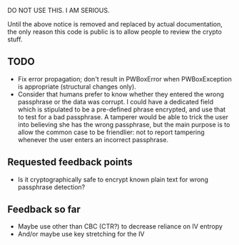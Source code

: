 DO NOT USE THIS. I AM SERIOUS.

Until the above notice is removed and replaced by actual
documentation, the only reason this code is public is to allow people
to review the crypto stuff.

## TODO

* Fix error propagation; don't result in PWBoxError when PWBoxException is appropriate (structural changes only).
* Consider that humans prefer to know whether they entered the wrong passphrase or the data was corrupt. I could
  have a dedicated field which is stipulated to be a pre-defined phrase encrypted, and use that to test for a
  bad passphrase. A tamperer would be able to trick the user into believing she has the wrong passphrase, but
  the main purpose is to allow the common case to be friendlier: not to report tampering whenever the user
  enters an incorrect passphrase.

## Requested feedback points

* Is it cryptographically safe to encrypt known plain text for wrong passphrase detection?

## Feedback so far

* Maybe use other than CBC (CTR?) to decrease reliance on IV entropy
* And/or maybe use key stretching for the IV

